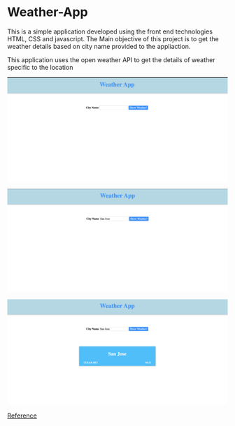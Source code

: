 # Weather-App

This is a simple application developed using the front end technologies HTML, CSS and javascript. The Main objective of this project is to get the weather details based on city name provided to the appliaction.  

This application uses the open weather API to get the details of weather specific to the location

![application](https://github.com/konman01/Weather-App/blob/master/images/capture1.png)

![Provide location Details](https://github.com/konman01/Weather-App/blob/master/images/capture2.png)

![result](https://github.com/konman01/Weather-App/blob/master/images/capture3.png)

[ Reference ](https://www.udemy.com/course/javascript-bootcamp-2016/)